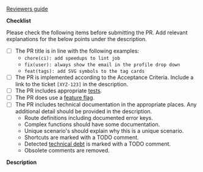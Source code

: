 [Reviewers guide](https://www.notion.so/lightbase/Pull-request-PR-reviews-Frontend-66f65f2fc91948a79d8f53a138e6f422)

**Checklist**

Please check the following items before submitting the PR. Add relevant
explanations for the below points under the description.

- [ ] The PR title is in line with the following examples:
  - `chore(ci): add speedups to lint job`
  - `fix(user): always show the email in the profile drop down`
  - `feat(tags): add SVG symbols to the tag cards`
- [ ] The PR is implemented according to the Acceptance Criteria. Include a link
      to the ticket `[XYZ-123]` in the description.
- [ ] The PR includes appropriate
      [tests](https://www.notion.so/lightbase/End-to-end-testing-07267aec731943049cc06364aa0233b8).
- [ ] The PR does use a
      [feature flag](https://www.notion.so/lightbase/Feature-flags-dbeb321e2393422da410a9289f8392b6).
- [ ] The PR includes technical documentation in the appropriate places. Any
      additional detail should be provided in the description.
  - Route definitions including documented error keys.
  - Complex functions should have some documentation.
  - Unique scenario's should explain why this is a unique scenario.
  - Shortcuts are marked with a TODO comment.
  - Detected
    [technical debt](https://www.notion.so/Technical-debt-refactoring-eabbdee2b66945d7b55517f92cca20bb)
    is marked with a TODO comment.
  - Obsolete comments are removed.

<!-- Other points to manually check and if necessary elaborate below in the description

- The PR includes manual input validation when necessary
- The PR includes correct error handling of external services
- The PR does not add a new dependency. Follow
      [this document](https://www.notion.so/lightbase/Introducing-dependencies-ac169cfeafb44782bded308810237737)
      and add the link to in the description.
- The PR does not introduce a N+1 query.
- The PR does not include over-fetching via database queries.
- The PR does not include unrelated changes.
- The PR does not include `// eslint-disable` comments.
- The PR does not mix dependency updates and refactoring with features and
      fixes.
-->

**Description**
